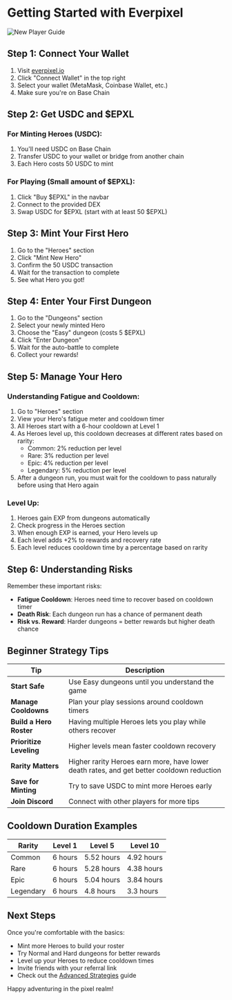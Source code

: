 # Getting Started with Everpixel

![New Player Guide](https://placeholder.com/wp-content/uploads/2018/10/placeholder.png)

## Step 1: Connect Your Wallet

1. Visit [everpixel.io](https://everpixel.io)
2. Click "Connect Wallet" in the top right
3. Select your wallet (MetaMask, Coinbase Wallet, etc.)
4. Make sure you're on Base Chain

## Step 2: Get USDC and $EPXL

### For Minting Heroes (USDC):
1. You'll need USDC on Base Chain
2. Transfer USDC to your wallet or bridge from another chain
3. Each Hero costs 50 USDC to mint

### For Playing (Small amount of $EPXL):
1. Click "Buy $EPXL" in the navbar
2. Connect to the provided DEX
3. Swap USDC for $EPXL (start with at least 50 $EPXL)

## Step 3: Mint Your First Hero

1. Go to the "Heroes" section
2. Click "Mint New Hero"
3. Confirm the 50 USDC transaction
4. Wait for the transaction to complete
5. See what Hero you got!

## Step 4: Enter Your First Dungeon

1. Go to the "Dungeons" section
2. Select your newly minted Hero
3. Choose the "Easy" dungeon (costs 5 $EPXL)
4. Click "Enter Dungeon"
5. Wait for the auto-battle to complete
6. Collect your rewards!

## Step 5: Manage Your Hero

### Understanding Fatigue and Cooldown:
1. Go to "Heroes" section
2. View your Hero's fatigue meter and cooldown timer
3. All Heroes start with a 6-hour cooldown at Level 1
4. As Heroes level up, this cooldown decreases at different rates based on rarity:
    - Common: 2% reduction per level
    - Rare: 3% reduction per level
    - Epic: 4% reduction per level
    - Legendary: 5% reduction per level
5. After a dungeon run, you must wait for the cooldown to pass naturally before using that Hero again

### Level Up:
1. Heroes gain EXP from dungeons automatically
2. Check progress in the Heroes section
3. When enough EXP is earned, your Hero levels up
4. Each level adds +2% to rewards and recovery rate
5. Each level reduces cooldown time by a percentage based on rarity

## Step 6: Understanding Risks

Remember these important risks:
- **Fatigue Cooldown**: Heroes need time to recover based on cooldown timer
- **Death Risk**: Each dungeon run has a chance of permanent death
- **Risk vs. Reward**: Harder dungeons = better rewards but higher death chance

## Beginner Strategy Tips

| Tip | Description |
|-----|-------------|
| **Start Safe** | Use Easy dungeons until you understand the game |
| **Manage Cooldowns** | Plan your play sessions around cooldown timers |
| **Build a Hero Roster** | Having multiple Heroes lets you play while others recover |
| **Prioritize Leveling** | Higher levels mean faster cooldown recovery |
| **Rarity Matters** | Higher rarity Heroes earn more, have lower death rates, and get better cooldown reduction |
| **Save for Minting** | Try to save USDC to mint more Heroes early |
| **Join Discord** | Connect with other players for more tips |

## Cooldown Duration Examples

| Rarity | Level 1 | Level 5 | Level 10 |
|--------|---------|---------|----------|
| Common | 6 hours | 5.52 hours | 4.92 hours |
| Rare | 6 hours | 5.28 hours | 4.38 hours |
| Epic | 6 hours | 5.04 hours | 3.84 hours |
| Legendary | 6 hours | 4.8 hours | 3.3 hours |

## Next Steps

Once you're comfortable with the basics:
- Mint more Heroes to build your roster
- Try Normal and Hard dungeons for better rewards
- Level up your Heroes to reduce cooldown times
- Invite friends with your referral link
- Check out the [Advanced Strategies](strategies.md) guide

Happy adventuring in the pixel realm!